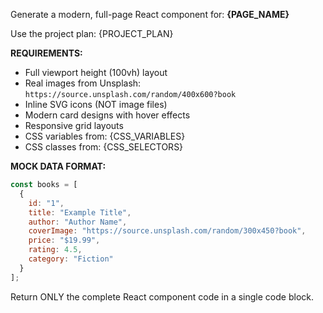 Generate a modern, full-page React component for: **{PAGE_NAME}**

Use the project plan: {PROJECT_PLAN}

**REQUIREMENTS:**
- Full viewport height (100vh) layout
- Real images from Unsplash: `https://source.unsplash.com/random/400x600?book` 
- Inline SVG icons (NOT image files)
- Modern card designs with hover effects
- Responsive grid layouts
- CSS variables from: {CSS_VARIABLES}
- CSS classes from: {CSS_SELECTORS}

**MOCK DATA FORMAT:**
```jsx
const books = [
  {
    id: "1", 
    title: "Example Title",
    author: "Author Name", 
    coverImage: "https://source.unsplash.com/random/300x450?book",
    price: "$19.99",
    rating: 4.5,
    category: "Fiction"
  }
];
```

Return ONLY the complete React component code in a single code block.